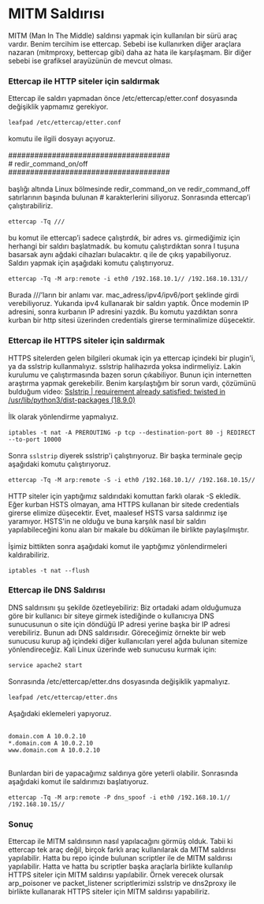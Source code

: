 # MITM Saldırısı
MITM (Man In The Middle) saldırısı yapmak için kullanılan bir sürü araç vardır. Benim tercihim ise ettercap. Sebebi ise kullanırken diğer araçlara nazaran (mitmproxy, bettercap gibi) daha az hata ile karşılaşmam. Bir diğer sebebi ise grafiksel arayüzünün de mevcut olması.
### Ettercap ile HTTP siteler için saldırmak
Ettercap ile saldırı yapmadan önce /etc/ettercap/etter.conf dosyasında değişiklik yapmamız gerekiyor.<br/><br/>
`leafpad /etc/ettercap/etter.conf`<br/><br/>
komutu ile ilgili dosyayı açıyoruz.<br/><br/>
#####################################<br/>
\# redir_command_on/off<br/>
#####################################<br/><br/>
başlığı altında Linux bölmesinde redir_command_on ve redir_command_off satırlarının başında bulunan # karakterlerini siliyoruz. Sonrasında ettercap’i çalıştırabiliriz.<br/><br/>
`ettercap -Tq ///`<br/><br/>
bu komut ile ettercap’i sadece çalıştırdık, bir adres vs. girmediğimiz için herhangi bir saldırı başlatmadık. bu komutu çalıştırdıktan sonra l tuşuna basarsak aynı ağdaki cihazları bulacaktır. q ile de çıkış yapabiliyoruz.<br/>
Saldırı yapmak için aşağıdaki komutu çalıştırıyoruz.<br/><br/>
`ettercap -Tq -M arp:remote -i eth0 /192.168.10.1// /192.168.10.131//`<br/><br/>
Burada ///’ların bir anlamı var. mac_adress/ipv4/ipv6/port şeklinde girdi verebiliyoruz. Yukarıda ipv4 kullanarak bir saldırı yaptık. Önce modemin IP adresini, sonra kurbanın IP adresini yazdık. Bu komutu yazdıktan sonra kurban bir http sitesi üzerinden credentials girerse terminalimize düşecektir.
### Ettercap ile HTTPS siteler için saldırmak
HTTPS sitelerden gelen bilgileri okumak için ya ettercap içindeki bir plugin'i, ya da sslstrip kullanmalıyız. sslstrip halihazırda yoksa indirmeliyiz. Lakin kurulumu ve çalıştırmasında bazen sorun çıkabiliyor. Bunun için internetten araştırma yapmak gerekebilir. Benim karşılaştığım bir sorun vardı, çözümünü bulduğum video: [Sslstrip | requirement already satisfied: twisted in /usr/lib/python3/dist-packages (18.9.0)](https://www.youtube.com/watch?v=CCfJRYmJo2s&list=LL&index=1)<br/><br/>
İlk olarak yönlendirme yapmalıyız.<br/><br/>
`iptables -t nat -A PREROUTING -p tcp --destination-port 80 -j REDIRECT --to-port 10000`<br/><br/>
Sonra `sslstrip` diyerek sslstrip'i çalıştırıyoruz. Bir başka terminale geçip aşağıdaki komutu çalıştırıyoruz.<br/><br/>
`ettercap -Tq -M arp:remote -S -i eth0 /192.168.10.1// /192.168.10.15//`<br/><br/>
HTTP siteler için yaptığımız saldırıdaki komuttan farklı olarak -S ekledik. Eğer kurban HSTS olmayan, ama HTTPS kullanan bir sitede credentials girerse elimize düşecektir. Evet, maalesef HSTS varsa saldırımız işe yaramıyor. HSTS'in ne olduğu ve buna karşılık nasıl bir saldırı yapılabileceğini konu alan bir makale bu döküman ile birlikte paylaşılmıştır.<br/><br/>
İşimiz bittikten sonra aşağıdaki komut ile yaptığımız yönlendirmeleri kaldırabiliriz.<br/><br/>
`iptables -t nat --flush`
### Ettercap ile DNS Saldırısı
DNS saldırısını şu şekilde özetleyebiliriz: Biz ortadaki adam olduğumuza göre bir kullanıcı bir siteye girmek istediğinde o kullanıcıya DNS sunucusunun o site için döndüğü IP adresi yerine başka bir IP adresi verebiliriz. Bunun adı DNS saldırısıdır. Göreceğimiz örnekte bir web sunucusu kurup ağ içindeki diğer kullanıcıları yerel ağda bulunan sitemize yönlendireceğiz. Kali Linux üzerinde web sunucusu kurmak için:<br/><br/>
`service apache2 start`<br/><br/>
Sonrasında /etc/ettercap/etter.dns dosyasında değişiklik yapmalıyız.<br/><br/>
`leafpad /etc/ettercap/etter.dns`<br/><br/>
Aşağıdaki eklemeleri yapıyoruz.<br/><br/>
```
domain.com A 10.0.2.10
*.domain.com A 10.0.2.10
www.domain.com A 10.0.2.10
```
<br/>Bunlardan biri de yapacağımız saldırıya göre yeterli olabilir. Sonrasında aşağıdaki komut ile saldırımızı başlatıyoruz.<br/><br/>
`ettercap -Tq -M arp:remote -P dns_spoof -i eth0 /192.168.10.1// /192.168.10.15//`
### Sonuç
Ettercap ile MITM saldırısının nasıl yapılacağını görmüş olduk. Tabii ki ettercap tek araç değil, birçok farklı araç kullanılarak da MITM saldırısı yapılabilir. Hatta bu repo içinde bulunan scriptler ile de MITM saldırısı yapılabilir. Hatta ve hatta bu scriptler başka araçlarla birlikte kullanılıp HTTPS siteler için MITM saldırısı yapılabilir. Örnek verecek olursak arp_poisoner ve packet_listener scriptlerimizi sslstrip ve dns2proxy ile birlikte kullanarak HTTPS siteler için MITM saldırısı yapabiliriz.
